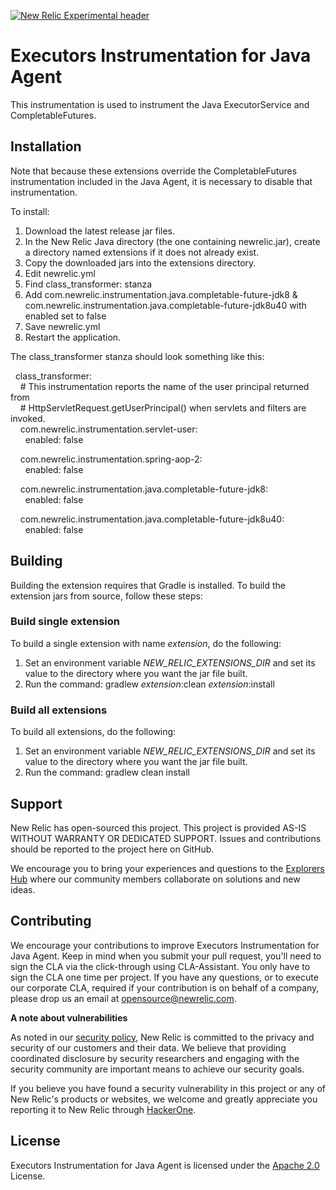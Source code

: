 [![New Relic Experimental header](https://github.com/newrelic/opensource-website/raw/master/src/images/categories/Experimental.png)](https://opensource.newrelic.com/oss-category/#new-relic-experimental)

# Executors Instrumentation for Java Agent

This instrumentation is used to instrument the Java ExecutorService and CompletableFutures.

## Installation
Note that because these extensions override the CompletableFutures instrumentation included in the Java Agent, it is necessary to disable that instrumentation.   
   
To install:   
1. Download the latest release jar files.    
2. In the New Relic Java directory (the one containing newrelic.jar), create a directory named extensions if it does not already exist.   
3. Copy the downloaded jars into the extensions directory. 
4. Edit newrelic.yml
5. Find class_transformer: stanza
6. Add  com.newrelic.instrumentation.java.completable-future-jdk8 & com.newrelic.instrumentation.java.completable-future-jdk8u40 with enabled set to false
7. Save newrelic.yml 
8. Restart the application.   

The class_transformer stanza should look something like this:   
   
&nbsp;&nbsp;class_transformer:   
&nbsp;&nbsp;&nbsp;&nbsp;# This instrumentation reports the name of the user principal returned from    
&nbsp;&nbsp;&nbsp;&nbsp;# HttpServletRequest.getUserPrincipal() when servlets and filters are invoked.   
&nbsp;&nbsp;&nbsp;&nbsp;com.newrelic.instrumentation.servlet-user:   
&nbsp;&nbsp;&nbsp;&nbsp;&nbsp;&nbsp;enabled: false  
   
&nbsp;&nbsp;&nbsp;&nbsp;com.newrelic.instrumentation.spring-aop-2:   
&nbsp;&nbsp;&nbsp;&nbsp;&nbsp;&nbsp;enabled: false  
   
&nbsp;&nbsp;&nbsp;&nbsp;com.newrelic.instrumentation.java.completable-future-jdk8:   
&nbsp;&nbsp;&nbsp;&nbsp;&nbsp;&nbsp;enabled: false  
   
&nbsp;&nbsp;&nbsp;&nbsp;com.newrelic.instrumentation.java.completable-future-jdk8u40:   
&nbsp;&nbsp;&nbsp;&nbsp;&nbsp;&nbsp;enabled: false  
   
## Building

Building the extension requires that Gradle is installed.
To build the extension jars from source, follow these steps:
### Build single extension
To build a single extension with name *extension*, do the following:
1. Set an environment variable *NEW_RELIC_EXTENSIONS_DIR* and set its value to the directory where you want the jar file built.
2. Run the command: gradlew *extension*:clean *extension*:install
### Build all extensions
To build all extensions, do the following:
1. Set an environment variable *NEW_RELIC_EXTENSIONS_DIR* and set its value to the directory where you want the jar file built.
2. Run the command: gradlew clean install
 
## Support

New Relic has open-sourced this project. This project is provided AS-IS WITHOUT WARRANTY OR DEDICATED SUPPORT. Issues and contributions should be reported to the project here on GitHub.

We encourage you to bring your experiences and questions to the [Explorers Hub](https://discuss.newrelic.com) where our community members collaborate on solutions and new ideas.

## Contributing

We encourage your contributions to improve Executors Instrumentation for Java Agent. Keep in mind when you submit your pull request, you'll need to sign the CLA via the click-through using CLA-Assistant. You only have to sign the CLA one time per project. If you have any questions, or to execute our corporate CLA, required if your contribution is on behalf of a company, please drop us an email at opensource@newrelic.com.

**A note about vulnerabilities**

As noted in our [security policy](../../security/policy), New Relic is committed to the privacy and security of our customers and their data. We believe that providing coordinated disclosure by security researchers and engaging with the security community are important means to achieve our security goals.

If you believe you have found a security vulnerability in this project or any of New Relic's products or websites, we welcome and greatly appreciate you reporting it to New Relic through [HackerOne](https://hackerone.com/newrelic).

## License

Executors Instrumentation for Java Agent is licensed under the [Apache 2.0](http://apache.org/licenses/LICENSE-2.0.txt) License.
